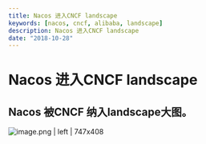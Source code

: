 ```yaml
---
title: Nacos 进入CNCF landscape
keywords: [nacos, cncf, alibaba, landscape]
description: Nacos 进入CNCF landscape
date: "2018-10-28"
---
```


# Nacos 进入CNCF landscape
## Nacos 被CNCF 纳入landscape大图。

![image.png | left | 747x408](https://cdn.nlark.com/lark/0/2018/png/11189/1540738282849-61e2022a-46a9-4d81-ae16-6d6f0515450b.png "")

